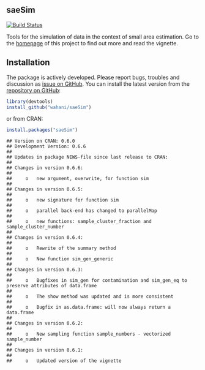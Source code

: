 ## saeSim
[![Build Status](https://travis-ci.org/wahani/saeSim.png?branch=master)](https://travis-ci.org/wahani/saeSim)

Tools for the simulation of data in the context of small area estimation. Go to the [homepage](http://wahani.github.io/saeSim/) of this project to find out more and read the vignette.

## Installation

The package is actively developed. Please report bugs, troubles and discussion as [issue on GitHub](https://github.com/wahani/saeSim/issues). You can install the latest version from the [repository on GitHub](https://www.github.com/wahani/saeSim):


```r
library(devtools)
install_github("wahani/saeSim")
```

or from CRAN:


```r
install.packages("saeSim")
```


```
## Version on CRAN: 0.6.0 
## Development Version: 0.6.6 
## 
## Updates in package NEWS-file since last release to CRAN:
## 
## Changes in version 0.6.6:
## 
##     o   new argument, overwrite, for function sim
## 
## Changes in version 0.6.5:
## 
##     o   new signature for function sim
## 
##     o   parallel back-end has changed to parallelMap
## 
##     o   new functions: sample_cluster_fraction and sample_cluster_number
## 
## Changes in version 0.6.4:
## 
##     o   Rewrite of the summary method
## 
##     o   New function sim_gen_generic
## 
## Changes in version 0.6.3:
## 
##     o   Bugfixes in sim_gen for contamination and sim_gen_eq to preserve attributes of data.frame
## 
##     o   The show method was updated and is more consistent
## 
##     o   Bugfix in as.data.frame: will now always return a data.frame
## 
## Changes in version 0.6.2:
## 
##     o   New sampling function sample_numbers - vectorized sample_number
## 
## Changes in version 0.6.1:
## 
##     o   Updated version of the vignette
```

